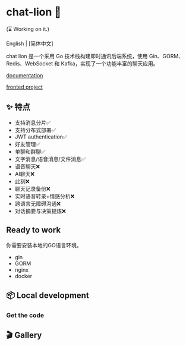 # chat-lion 🦁
 (⌛ Working on it.)

English | [简体中文]

chat lion 是一个采用 Go 技术栈构建即时通讯后端系统，使用 Gin、GORM、Redis、WebSocket 和 Kafka，实现了一个功能丰富的聊天应用。

[documentation]()

[fronted project](https://github.com/kapbl/LionChat-Fronted)

## ✨ 特点

- 支持消息分片✅
- 支持分布式部署✅
- JWT authentication✅
- 好友管理✅
- 单聊和群聊✅
- 文字消息/语音消息/文件消息✅
- 语音聊天❌
- AI聊天❌
- 此刻❌
- 聊天记录备份❌
- 实时语音转录+情感分析❌
- 跨语言无障碍沟通❌
- 对话摘要与决策提炼❌

## Ready to work
你需要安装本地的GO语言环境。
- gin
- GORM
- nginx
- docker
## 📦 Local development

### Get the code

## 🎬 Gallery

